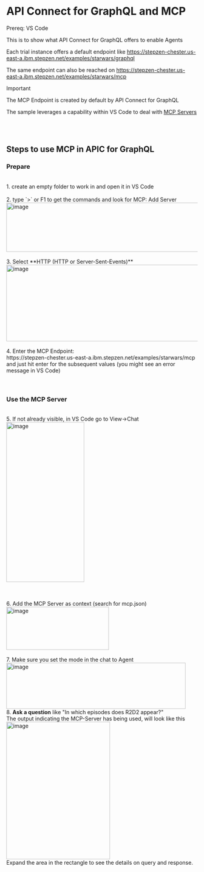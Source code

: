 # API Connect for GraphQL and MCP

Prereq: VS Code

This is to show what API Connect for GraphQL offers to enable Agents 

Each trial instance offers a default endpoint like
https://stepzen-chester.us-east-a.ibm.stepzen.net/examples/starwars/graphql 

The same endpoint can also be reached on
https://stepzen-chester.us-east-a.ibm.stepzen.net/examples/starwars/mcp

> [!IMPORTANT]
> The MCP Endpoint is created by default by API Connect for GraphQL

The sample leverages a capability within VS Code to deal with [MCP Servers](https://code.visualstudio.com/docs/copilot/customization/mcp-servers)

<br><br>
## Steps to use MCP in APIC for GraphQL
### Prepare
<br>
1. create an empty folder to work in and open it in VS Code
<br><br>
2. type `>` or F1 to get the commands and look for MCP: Add Server<br>
<img width="889" height="129" alt="image" src="https://github.com/user-attachments/assets/6be916e4-0eda-404f-a3c3-cbbd629e5909" /><br>
<br>
3. Select **HTTP (HTTP or Server-Sent-Events)**<br>
   <img width="714" height="201" alt="image" src="https://github.com/user-attachments/assets/0f7a0907-4465-4d16-bac6-399562144a58" /><br>
<br>
4. Enter the MCP Endpoint:<br>
   https://stepzen-chester.us-east-a.ibm.stepzen.net/examples/starwars/mcp<br>
   and just hit enter for the subsequent values (you might see an error message in VS Code)<br>
<br><br>

### Use the MCP Server
<br>
5. If not already visible, in VS Code go to View->Chat<br>
<img width="205" height="420" alt="image" src="https://github.com/user-attachments/assets/40ff61dc-59ae-4315-82ce-38d451f146ff" />

<br><br>
6. Add the MCP Server as context (search for mcp.json) <br>
   <img width="270" height="113" alt="image" src="https://github.com/user-attachments/assets/1e036a46-973a-476d-b167-58dd32f264cc" /><br>
<br>
7. Make sure you set the mode in the chat to Agent<br>
<img width="472" height="121" alt="image" src="https://github.com/user-attachments/assets/7d9c25b0-eb12-49a9-97a9-a995fd7f06a9" />
<br>
8. **Ask a question** like "In which episodes does R2D2 appear?"<br>
The output indicating the MCP-Server has being used, will look like this<br>
<img width="273" height="361" alt="image" src="https://github.com/user-attachments/assets/21733fe2-9b76-47cd-9d84-c66514fef5b6" /><br>
Expand the area in the rectangle to see the details on query and response.
